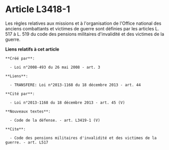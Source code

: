 # Article L3418-1

Les règles relatives aux missions et à l'organisation de l'Office national des anciens combattants et victimes de guerre sont
définies par les articles L. 517 à L. 519 du code des pensions militaires d'invalidité et des victimes de la guerre.

**Liens relatifs à cet article**

	**Créé par**:

	  - Loi n°2008-493 du 26 mai 2008 - art. 3

	**Liens**:

	  - TRANSFERE: Loi n°2013-1168 du 18 décembre 2013 - art. 44

	**Cité par**:

	  - Loi n°2013-1168 du 18 décembre 2013 - art. 45 (V)

	**Nouveaux textes**:

	  - Code de la défense. - art. L3419-1 (V)

	**Cite**:

	  - Code des pensions militaires d'invalidité et des victimes de la guerre. - art. L517
